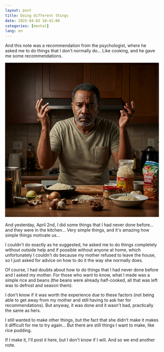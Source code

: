 ```yaml
---
layout: post
title: Doing different things
date: 2025-04-03 10:41:00
categories: [mental]
lang: en
---
```

And this note was a recommendation from the psychologist, where he asked me to do things that I don't normally do... Like cooking, and he gave me some recommendations.

![Doing different things](/assets/imagens/fazendo-coisas-diferentes.jpeg)

And yesterday, April 2nd, I did some things that I had never done before... and they were in the kitchen... Very simple things, and it's amazing how simple things motivate us...

I couldn't do exactly as he suggested, he asked me to do things completely without outside help and if possible without anyone at home, which unfortunately I couldn't do because my mother refused to leave the house, so I just asked for advice on how to do it the way she normally does.

Of course, I had doubts about how to do things that I had never done before and I asked my mother. For those who want to know, what I made was a simple rice and beans (the beans were already half-cooked, all that was left was to defrost and season them).

I don't know if it was worth the experience due to these factors (not being able to get away from my mother and still having to ask her for recommendations). But anyway, it was done and it wasn't bad, practically the same as hers.

I still wanted to make other things, but the fact that she didn't make it makes it difficult for me to try again... But there are still things I want to make, like rice pudding.

If I make it, I'll post it here, but I don't know if I will. And so we end another note.
